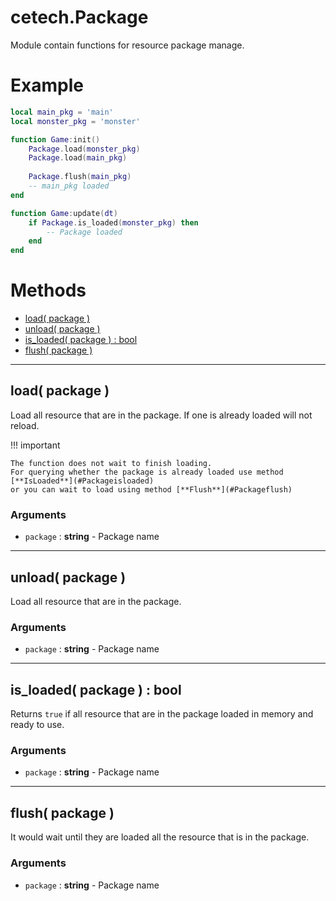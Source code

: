 # cetech.Package

Module contain functions for resource package manage.

# Example

```lua
local main_pkg = 'main'
local monster_pkg = 'monster'

function Game:init()
    Package.load(monster_pkg)
    Package.load(main_pkg)
    
    Package.flush(main_pkg)
    -- main_pkg loaded
end

function Game:update(dt)
    if Package.is_loaded(monster_pkg) then
        -- Package loaded
    end
end
```

# Methods

* [load( package )](#load-package)
* [unload( package )](#unload-package)
* [is_loaded( package ) : bool](#is_loaded-package-bool)
* [flush( package )](#flush-package)

------------------------------------------------------------------------------------------------------------------------

## load( package )

Load all resource that are in the package. If one is already loaded will not reload.

!!! important

    The function does not wait to finish loading.
    For querying whether the package is already loaded use method [**IsLoaded**](#Packageisloaded)
    or you can wait to load using method [**Flush**](#Packageflush)

### Arguments
* `package` : **string**   - Package name

------------------------------------------------------------------------------------------------------------------------

## unload( package )

Load all resource that are in the package.

### Arguments
* `package` : **string**   - Package name

------------------------------------------------------------------------------------------------------------------------

## is_loaded( package ) : bool

Returns `true` if all resource that are in the package loaded in memory and ready to use.


### Arguments
* `package` : **string**   - Package name

------------------------------------------------------------------------------------------------------------------------

## flush( package )

It would wait until they are loaded all the resource that is in the package.

### Arguments
* `package` : **string**   - Package name
